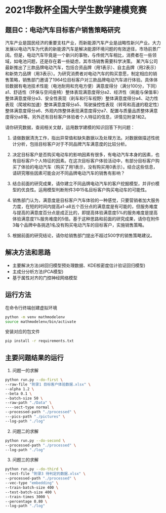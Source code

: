 # 2021华数杯全国大学生数学建模竞赛 
## 题目C：电动汽车目标客户销售策略研究

汽车产业是国民经济的重要支柱产业，而新能源汽车产业是战略性新兴产业。大力发展以电动汽车为代表的新能源汽车是解决能源环境问题的有效途径，市场前景广阔。但是，电动汽车毕竟是一个新兴的事物，与传统汽车相比，消费者在一些领域，如电池问题，还是存在着一些疑虑，其市场销售需要科学决策。
某汽车公司最新推出了三款品牌电动汽车，包括合资品牌（用1表示）、自主品牌（用2表示）和新势力品牌（用3表示）。为研究消费者对电动汽车的购买意愿，制定相应的销售策略，销售部门邀请了1964位目标客户对三款品牌电动汽车进行体验。具体体验数据有电池技术性能（电池耐用和充电方便）满意度得分（满分100分，下同）a1、舒适性（环保与空间座椅）整体表现满意度得分a2、经济性（耗能与保值率）整体满意度得分a3、安全性表现（刹车和行车视野）整体满意度得分a4、动力性表现（爬坡和加速）整体满意度得分a5、驾驶操控性表现（转弯和高速的稳定性）整体满意度得分a6、外观内饰整体表现满意度得分a7、配置与质量品质整体满意度得分a8等。另外还有目标客户体验者个人特征的信息，详情见附录1和2。

请你研究数据，查阅相关文献，运用数学建模的知识回答下列问题：

1. 请做数据清洗工作，指出异常值和缺失数据以及处理方法。对数据做描述性统计分析，包括目标客户对于不同品牌汽车满意度的比较分析。

2. 决定目标客户是否购买电动车的影响因素有很多，有电动汽车本身的因素，也有目标客户个人特征的因素。在这次目标客户体验活动中，有部分目标客户购买了体验的电动汽车（购买了用1表示，没有购买用0表示）。结合这些信息，请研究哪些因素可能会对不同品牌电动汽车的销售有影响？

3. 结合前面的研究成果，请你建立不同品牌电动汽车的客户挖掘模型，并评价模型的优良性。运用模型判断附件3中15名目标客户购买电动车的可能性。

4. 销售部门认为，满意度是目标客户汽车体验的一种感觉，只要营销者加大服务力度，在短的时间内提高a1-a8五个百分点的满意度是有可能的，但服务难度与提高的满意度百分点是成正比的，即提高体验满意度5%的服务难度是提高体验满意度1%服务难度的5倍。基于这种思路和前面的研究成果，请你在附件3每个品牌中各挑选1名没有购买电动汽车的目标客户，实施销售策略。

5. 根据前面的研究结论，请你给销售部门提出不超过500字的销售策略建议。

## 解决方法和思路

+ 主要解决方法(岭回归模型预处理数据、KDE核密度估计验证回归模型)
+ 主成分分析方法(PCA模型)
+ 基于属性对齐的门控神经网络模型

## 运行方法

在命令行终端创建虚拟环境
```bash
python -m venv mathmodelenv
source mathmodelenv/bin/activate
```
安装对应的包文件
```bash
pip install -r requirements.txt
```
## 主要问题结果的运行
1. 问题一的求解
```bash
python run.py --do-first \
--raw-file "附录1 目标客户体验数据.xlsx" \
--alpha 1.2 \
--beta 0.1 \
--batch-size 50 \
--raw-path "./Data" \
----sect-type normal \
--processed-path "./processed" \
---pics-path "./pictures" \
--log-path "./log"
```
2. 问题二的求解
```bash
python run.py --do-second \
--processed-path "./processed" \
--log-path "./log"
```
3. 问题三的求解
```bash
python run.py --do-third \
--test-file "附录3 待判定的数据.xlsx" \
--processed-path "./processed" \
--vec-type "embedding" \
--train-batch-size 400 \
--test-batch-size 400 \
--train-times 3000 \
--percentage 0.80 \
--log-path "./log"
```
